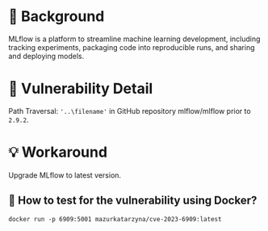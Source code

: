 # :mag_right: Background
MLflow is a platform to streamline machine learning development, including tracking experiments, packaging code into reproducible runs, and sharing and deploying models.

# :bug: Vulnerability Detail
Path Traversal: `'..\filename'` in GitHub repository mlflow/mlflow prior to `2.9.2`.

# :bulb: Workaround
Upgrade MLflow to latest version.

## :whale: How to test for the vulnerability using Docker?

```
docker run -p 6909:5001 mazurkatarzyna/cve-2023-6909:latest
```
